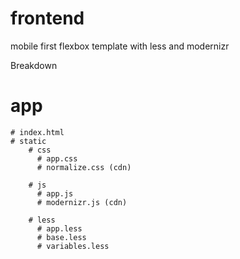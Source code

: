 frontend
========

mobile first flexbox template with less and modernizr

Breakdown

# app
    # index.html
    # static
        # css
          # app.css
          # normalize.css (cdn)
          
        # js
          # app.js
          # modernizr.js (cdn)
          
        # less
          # app.less
          # base.less
          # variables.less
